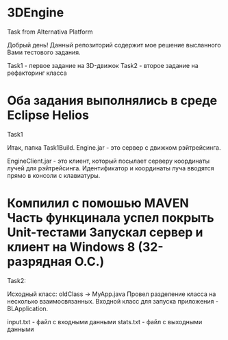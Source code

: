 3DEngine
========

Task from Alternativa Platform

Добрый день!
Данный репозиторий содержит мое решение 
высланного Вами тестового задания.

Task1 - первое задание на 3D-движок
Task2 - второе задание на рефакторинг класса

Оба задания выполнялись в среде Eclipse Helios
===========================================

Task1

Итак, папка Task1Build.
Engine.jar - это сервер с движком рэйтрейсинга.

EngineClient.jar - это клиент, который посылает серверу координаты лучей для рэйтрейсинга.
Идентификатор и координаты луча вводятся прямо в консоли с клавиатуры.



Компилил с помошью MAVEN
Часть функцинала успел покрыть Unit-тестами
Запускал сервер и клиент на Windows 8 (32-разрядная О.С.)
===========================================

Task2:

Исходный класс: oldClass -> MyApp.java
Провел разделение класса на несколько взаимосвязанных.
Входной класс для запуска приложения - BLApplication.

input.txt - файл с входными данными
stats.txt - файл с выходными данными
